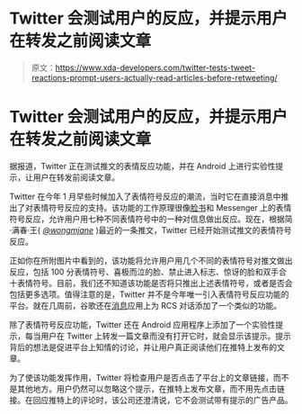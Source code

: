# Twitter 会测试用户的反应，并提示用户在转发之前阅读文章

> 原文：<https://www.xda-developers.com/twitter-tests-tweet-reactions-prompt-users-actually-read-articles-before-retweeting/>

# Twitter 会测试用户的反应，并提示用户在转发之前阅读文章

据报道，Twitter 正在测试推文的表情反应功能，并在 Android 上进行实验性提示，让用户在转发前阅读文章。

Twitter 在今年 1 月早些时候加入了表情符号反应的潮流，当时它在直接消息中推出了对表情符号反应的支持。该功能的工作原理很像[脸书](https://www.xda-developers.com/tag/facebook/)和 Messenger 上的表情符号反应，允许用户用七种不同表情符号中的一种对信息做出反应。现在，根据简·满春·王( [*@wongmjane*](https://twitter.com/wongmjane) )最近的一条推文，Twitter 已经开始测试推文的表情符号反应。

正如你在所附图片中看到的，该功能将允许用户用几个不同的表情符号对推文做出反应，包括 100 分表情符号、喜极而泣的脸、禁止进入标志、惊讶的脸和双手合十表情符号。目前，我们还不知道该功能是否将只推出上述表情符号，或者是否会包括更多选项。值得注意的是，Twitter 并不是今年唯一引入表情符号反应功能的平台。就在几周前，谷歌还在[消息](https://www.xda-developers.com/tag/androidmessages/)应用上为 RCS 对话添加了一个类似的功能。

除了表情符号反应功能，Twitter 还在 Android 应用程序上添加了一个实验性提示，每当用户在 Twitter 上转发一篇文章而没有打开它时，就会显示该提示。提示背后的想法是促进平台上知情的讨论，并让用户真正阅读他们在推特上发布的文章。

为了使该功能发挥作用，Twitter 将检查用户是否点击了平台上的文章链接，而不是其他地方。用户仍然可以忽略这个提示，在推特上发布文章，而不用先点击链接。在回应推特上的评论时，该公司还澄清说，它不会测试带有提示的广告产品。